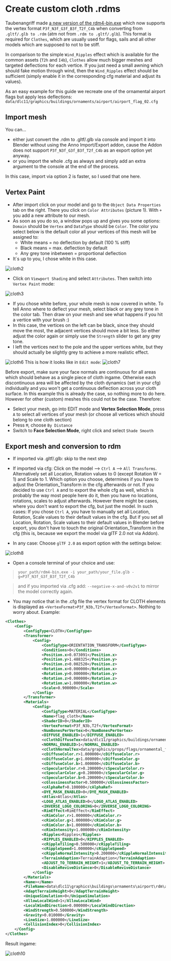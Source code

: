 # Create custom cloth .rdms 

Taubenangriff made [a new version of the rdm4-bin.exe](https://github.com/lukts30/rdm4/releases/tag/v0.11.0-alpha.1) which now supports the vertex format `P3f_N3f_G3f_B3f_T2f_C4b` when converting from `.gltf/.glb to .rdm` (atm not from `.rdm to .gltf/.glb`). 
This format is required for `Clothes`, which are usually used for flags, sails and all other models which are supposed to not to be stiff.

In comparison to the simple `Wind_Ripples` effect which is available for the common assets (`T2h` and `I4b`), `Clothes` allow much bigger meshes and targeted deflections for each vertice. If you just need a small awning which should fake
motion through wind, then the `Wind_Ripples` effect should be sufficient (simply enable it in the corresponding cfg material and adjust its values). 

As an easy example for this guide we recreate one of the ornamental airport flags but apply less deflections: `data/dlc11/graphics/buildings/ornaments/airport/airport_flag_02.cfg`

## Import mesh
You can...

- either just convert the .rdm to .gltf/.glb via console and import it into Blender without using the Anno Import/Export addon, cause the Addon does not support `P3f_N3f_G3f_B3f_T2f_C4b` as an export option yet anyway.
- or you import the whole .cfg as always and simply add an extra argument to the console at the end of the process.

In this case, import via option 2 is faster, so I used that one here. 

## Vertex Paint
- After import click on your model and go to the `Object Data Properties` tab on the right. There you click on `Color Attributes` (picture 1). With `+` you add a new attribute to our mesh.
- As soon as you do so, a window pops up and gives you some options: `Domain` should be `Vertex` and `DataType` should be `Color`. The color you select below is the default color all your vertices of this mesh will be assigned to:
  - White means = no deflection by default (100 % stiff)
  - Black means = max. deflection by default
  - Any grey tone inbetween = proportional deflection
- It´s up to you, I chose white in this case.
  
![cloth2](./_sources/cloth2.png)

- Click on `Viewport Shading` and select `Attributes`. Then switch into `Vertex Paint` mode:

![cloth3](./_sources/cloth3.png)

- If you chose white before, your whole mesh is now covered in white. To tell Anno where to deflect your mesh, select black or any grey tone in the color tab. Then draw on your mesh and see what happens if you hit a vertice with your brush :)
- In this case, the vertices on the left can be black, since they should move the most, the adjacent vertices should move a bit less. So either adjust the color again or simply use the `Strength` slider to get any grey tone.
- I left the vertices next to the pole and the upper vertices white, but they should actually be slightly grey to achieve a more realistic effect.

![cloth6](./_sources/cloth6.png) 
This is how it looks like in `Edit mode`:
![cloth7](./_sources/cloth7.png)

Before export, make sure your face normals are continuous for all areas which should behave as a single piece of cloth ingame. Otherwise each discontinuous area will be affected by the cloth dynamics (set in your cfg) individually and you won't get a continuous deflection across your cloth surface. 
In this example this is already the case, so nothing more to do here. 
However for other (custom) meshes this could not be the case. Therefore: 

- Select your mesh, go into EDIT mode and **Vertex Selection Mode**, press `A` to select all vertices of your mesh (or choose all vertices which should belong to one cloth section)
- Press `M`, choose `By Distance`
- Switch to **Face Selection Mode**, right click and select `Shade Smooth`

## Export mesh and conversion to rdm

- If imported via .gltf/.glb: skip to the next step
- If imported via cfg: Click on the model --> `Ctrl A` --> `All Transforms`. Alternatively set all Location, Rotation values to 0 (except Rotation W = 1) and Scale to 1. Which option you choose, determines if you have to adjust the
Orientation_Transform in the cfg afterwards or not. If you decided to use `Ctrl A` and to export the whole cfg as well, which is probably the way most people here do it, then you have no locations, rotations, scales to adjust afterwards.
However there might be cases, where you don't want to export the cfg, but just the model. In such cases: If you chose `Ctrl A`, you have to manually set all Location, Rotation, Scale values to their default values in the cfg. But if you
set all Location, Rotation, Scale values to their default values in Blender before export, you don't have to touch the original Orientation_Transform in the cfg (this is, because we export the model via glTF 2.0 not via Addon).

- In any case: Choose `glTF 2.0` as export option with the settings below:

![cloth8](./_sources/cloth8.png)

- Open a console terminal of your choice and use:

> `your_path/rdm4-bin.exe -i your_path/your_file.glb -g=P3f_N3f_G3f_B3f_T2f_C4b`

> and if you imported via .cfg add: `--negative-x-and-v0v2v1` to mirror the model correctly again.

- You may notice that in the .cfg file the vertex format for CLOTH elements is displayed as `<VertexFormat>P3f_N3b,T2f</VertexFormat>`. Nothing to worry about. Example: 

```xml 
<Clothes>
    <Config>
        <ConfigType>CLOTH</ConfigType>
        <Transformer>
            <Config>
                <ConfigType>ORIENTATION_TRANSFORM</ConfigType>
                <Conditions>0</Conditions>
                <Position.x>0.073091</Position.x>
                <Position.y>1.488325</Position.y>
                <Position.z>0.002520</Position.z>
                <Rotation.x>0.000000</Rotation.x>
                <Rotation.y>0.000000</Rotation.y>
                <Rotation.z>0.000000</Rotation.z>
                <Rotation.w>1.000000</Rotation.w>
                <Scale>0.900000</Scale>
            </Config>
        </Transformer>
        <Materials>
            <Config>
                <ConfigType>MATERIAL</ConfigType>
                <Name>flag_cloth</Name>
                <ShaderID>0</ShaderID>
                <VertexFormat>P3f_N3b,T2f</VertexFormat>
                <NumBonesPerVertex>0</NumBonesPerVertex>
                <DIFFUSE_ENABLED>1</DIFFUSE_ENABLED>
                <cClothDiffuseTex>data/dlc11/graphics/buildings/ornaments/airport/maps/dlc11_airport_ornaments_flags_diff.psd</cClothDiffuseTex>
                <NORMAL_ENABLED>1</NORMAL_ENABLED>
                <cClothNormalTex>data/graphics/props/flags/ornamental_flags/maps/ornamental_banners_norm.psd</cClothNormalTex>
                <cDiffuseColor.r>1.000000</cDiffuseColor.r>
                <cDiffuseColor.g>1.000000</cDiffuseColor.g>
                <cDiffuseColor.b>1.000000</cDiffuseColor.b>
                <cSpecularColor.r>0.200000</cSpecularColor.r>
                <cSpecularColor.g>0.200000</cSpecularColor.g>
                <cSpecularColor.b>0.200000</cSpecularColor.b>
                <cGlossinessFactor>0.500000</cGlossinessFactor>
                <cAlphaRef>0.100000</cAlphaRef>
                <DYE_MASK_ENABLED>0</DYE_MASK_ENABLED>
                <Atlas>Atlas</Atlas>
                <LOGO_ATLAS_ENABLED>0</LOGO_ATLAS_ENABLED>
                <INVERSE_LOGO_COLORING>0</INVERSE_LOGO_COLORING>
                <RimEffect>RimEffect</RimEffect>
                <cRimColor.r>1.000000</cRimColor.r>
                <cRimColor.g>1.000000</cRimColor.g>
                <cRimColor.b>1.000000</cRimColor.b>
                <cRimIntensity>1.000000</cRimIntensity>
                <Ripples>Ripples</Ripples>
                <RIPPLES_ENABLED>0</RIPPLES_ENABLED>
                <cRippleTiling>0.500000</cRippleTiling>
                <cRippleSpeed>1.000000</cRippleSpeed>
                <cRippleNormalIntensity>0.200000</cRippleNormalIntensity>
                <TerrainAdaption>TerrainAdaption</TerrainAdaption>
                <ADJUST_TO_TERRAIN_HEIGHT>1</ADJUST_TO_TERRAIN_HEIGHT>
                <DisableReviveDistance>0</DisableReviveDistance>
            </Config>
        </Materials>
        <Name></Name>
        <FileName>data\dlc11\graphics\buildings\ornaments\airport\rdm\airport_ornaments_flag_01.rdm</FileName>
        <AdaptTerrainHeight>0</AdaptTerrainHeight>
        <UniqueSimulation>0</UniqueSimulation>
        <AllowLocalWind>1</AllowLocalWind>
        <LocalWindDirection>0.000000</LocalWindDirection>
        <WindStrength>0.500000</WindStrength>
        <Gravity>0.010000</Gravity>
        <LineSize>1.000000</LineSize>
        <CollisionIndex>0</CollisionIndex>
    </Config>
</Clothes>
```

Result ingame: 

![cloth10](./_sources/cloth10.png)





